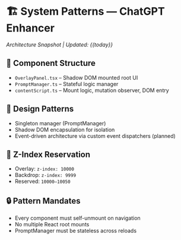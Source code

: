 # 🏗️ System Patterns — ChatGPT Enhancer
*Architecture Snapshot | Updated: {{today}}*

## 🧱 Component Structure
- `OverlayPanel.tsx` – Shadow DOM mounted root UI
- `PromptManager.ts` – Stateful logic manager
- `contentScript.ts` – Mount logic, mutation observer, DOM entry

## 🔄 Design Patterns
- Singleton manager (PromptManager)
- Shadow DOM encapsulation for isolation
- Event-driven architecture via custom event dispatchers (planned)

## 📐 Z-Index Reservation
- Overlay: `z-index: 10000`
- Backdrop: `z-index: 9999`
- Reserved: `10000–10050`

## 🔒 Pattern Mandates
- Every component must self-unmount on navigation
- No multiple React root mounts
- PromptManager must be stateless across reloads

